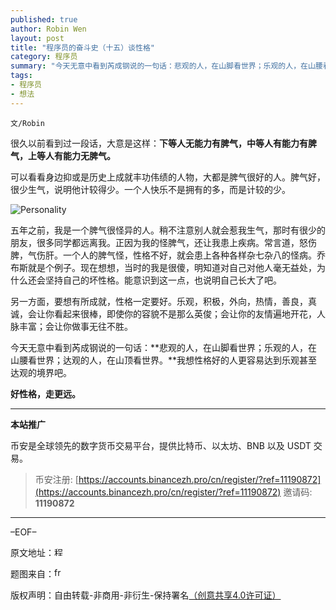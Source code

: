 ```yaml
---
published: true
author: Robin Wen
layout: post
title: "程序员的奋斗史（十五）谈性格"
category: 程序员
summary: "今天无意中看到芮成钢说的一句话：悲观的人，在山脚看世界；乐观的人，在山腰看世界；达观的人，在山顶看世界。我想性格好的人更容易达到乐观甚至达观的境界吧。"
tags:
- 程序员
- 想法
---
```


`文/Robin`

很久以前看到过一段话，大意是这样：**下等人无能力有脾气，中等人有能力有脾气，上等人有能力无脾气。**

可以看看身边抑或是历史上成就丰功伟绩的人物，大都是脾气很好的人。脾气好，很少生气，说明他计较得少。一个人快乐不是拥有的多，而是计较的少。

![Personality](https://cdn.dbarobin.com/6DrXMvK.png)

五年之前，我是一个脾气很怪异的人。稍不注意别人就会惹我生气，那时有很少的朋友，很多同学都远离我。正因为我的怪脾气，还让我患上疾病。常言道，怒伤脾，气伤肝。一个人的脾气怪，性格不好，就会患上各种各样杂七杂八的怪病。乔布斯就是个例子。现在想想，当时的我是很傻，明知道对自己对他人毫无益处，为什么还会坚持自己的坏性格。能意识到这一点，也说明自己长大了吧。

另一方面，要想有所成就，性格一定要好。乐观，积极，外向，热情，善良，真诚，会让你看起来很棒，即使你的容貌不是那么英俊；会让你的友情遍地开花，人脉丰富；会让你做事无往不胜。

今天无意中看到芮成钢说的一句话：**悲观的人，在山脚看世界；乐观的人，在山腰看世界；达观的人，在山顶看世界。**我想性格好的人更容易达到乐观甚至达观的境界吧。

**好性格，走更远。**

***

**本站推广**

币安是全球领先的数字货币交易平台，提供比特币、以太坊、BNB 以及 USDT 交易。

> 币安注册: [https://accounts.binancezh.pro/cn/register/?ref=11190872](https://accounts.binancezh.pro/cn/register/?ref=11190872)
> 邀请码: **11190872**

***

–EOF–

原文地址：<a href="http://blog.csdn.net/justdb/article/details/8803871" target="_blank"><img src="https://cdn.dbarobin.com/BROigUO.jpg" title="程序员的奋斗史（十五）谈性格" height="16px" width="16px" border="0" alt="程序员的奋斗史（十五）谈性格" /></a>

题图来自：<a href="http://www.freshkisgen.com/do-you-have-personality/" target="_blank"><img src="https://cdn.dbarobin.com/Q2zbnyp.png" title="freshkisgen" height="16px" width="16px" border="0" alt="freshkisgen" /></a>

版权声明：自由转载-非商用-非衍生-保持署名<a href="http://creativecommons.org/licenses/by-nc-nd/4.0/deed.zh" target="_blank">（创意共享4.0许可证）</a>
